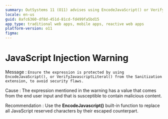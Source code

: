 ```yaml
---
summary: OutSystems 11 (O11) advises using EncodeJavaScript() or VerifyJavascriptLiteral() to prevent JavaScript injection vulnerabilities from user inputs.
locale: en-us
guid: 8afc6360-df8d-451d-81cd-fd499fa5bd15
app_type: traditional web apps, mobile apps, reactive web apps
platform-version: o11
figma:
---
```


# JavaScript Injection Warning

Message
:   `Ensure the expression is protected by using EncodeJavaScript(), or VerifyJavascriptLiteral() from the Sanitization extension, to avoid security flaws.`

Cause
:   The expression mentioned in the warning has a value that comes from the end user input and that is susceptible to contain malicious content.

Recommendation
:   Use the **EncodeJavascript()** built-in function to replace all JavaScript reserved characters by their escaped counterpart.
